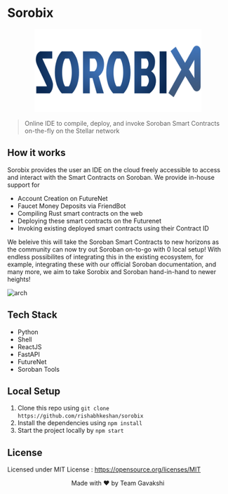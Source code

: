 # Sorobix

<p align="center">
  <a href="https://github.com/rishabhkeshan/sorobix">
    <img src="./src/assets/Sorobix_Logo.svg" alt="Logo" width="380" height="190">
  </a>
</p>

> Online IDE to compile, deploy, and invoke Soroban Smart Contracts on-the-fly on the Stellar network

## How it works

Sorobix provides the user an IDE on the cloud freely accessible to access and interact with the Smart Contracts on Soroban. We provide in-house support for
- Account Creation on FutureNet
- Faucet Money Deposits via FriendBot
- Compiling Rust smart contracts on the web
- Deploying these smart contracts on the Futurenet
- Invoking existing deployed smart contracts using their Contract ID

We beleive this will take the Soroban Smart Contracts to new horizons as the community can now try out Soroban on-to-go with 0 local setup! With endless possibilites of integrating this in the existing ecosystem, for example, integrating these with our official Soroban documentation, and many more, we aim to take Sorobix and Soroban hand-in-hand to newer heights!

![arch](assets/arch.jpeg)

## Tech Stack
- Python
- Shell
- ReactJS
- FastAPI
- FutureNet
- Soroban Tools


## Local Setup

1. Clone this repo using `git clone https://github.com/rishabhkeshan/sorobix`
2. Install the dependencies using `npm install`
3. Start the project locally by `npm start`


## License

Licensed under MIT License : https://opensource.org/licenses/MIT

<p align="center">Made with ❤ by Team Gavakshi</p>